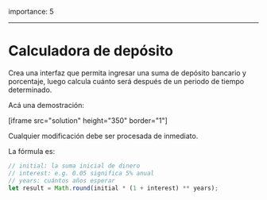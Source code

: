 importance: 5

---

# Calculadora de depósito

Crea una interfaz que permita ingresar una suma de depósito bancario y porcentaje, luego calcula cuánto será después de un periodo de tiempo determinado.

Acá una demostración:

[iframe src="solution" height="350" border="1"]

Cualquier modificación debe ser procesada de inmediato.

La fórmula es:
```js
// initial: la suma inicial de dinero
// interest: e.g. 0.05 significa 5% anual
// years: cuántos años esperar 
let result = Math.round(initial * (1 + interest) ** years);
```
